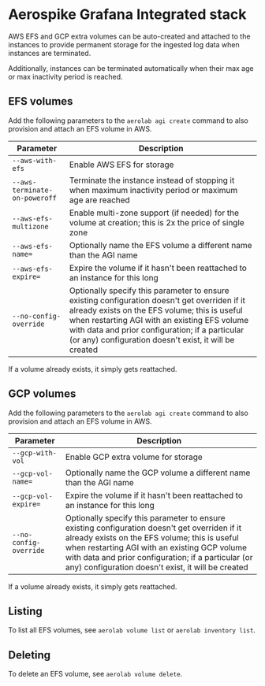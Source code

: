 # Aerospike Grafana Integrated stack

AWS EFS and GCP extra volumes can be auto-created and attached to the instances to provide permanent storage for the ingested log data when instances are terminated.

Additionally, instances can be terminated automatically when their max age or max inactivity period is reached.

## EFS volumes

Add the following parameters to the `aerolab agi create` command to also provision and attach an EFS volume in AWS.

Parameter | Description
--- | ---
`--aws-with-efs` | Enable AWS EFS for storage
`--aws-terminate-on-poweroff` | Terminate the instance instead of stopping it when maximum inactivity period or maximum age are reached
`--aws-efs-multizone` | Enable multi-zone support (if needed) for the volume at creation; this is 2x the price of single zone
`--aws-efs-name=` | Optionally name the EFS volume a different name than the AGI name
`--aws-efs-expire=` | Expire the volume if it hasn't been reattached to an instance for this long
`--no-config-override` | Optionally specify this parameter to ensure existing configuration doesn't get overriden if it already exists on the EFS volume; this is useful when restarting AGI with an existing EFS volume with data and prior configuration; if a particular (or any) configuration doesn't exist, it will be created

If a volume already exists, it simply gets reattached.

## GCP volumes

Add the following parameters to the `aerolab agi create` command to also provision and attach an EFS volume in AWS.

Parameter | Description
--- | ---
`--gcp-with-vol` | Enable GCP extra volume for storage
`--gcp-vol-name=` | Optionally name the GCP volume a different name than the AGI name
`--gcp-vol-expire=` | Expire the volume if it hasn't been reattached to an instance for this long
`--no-config-override` | Optionally specify this parameter to ensure existing configuration doesn't get overriden if it already exists on the EFS volume; this is useful when restarting AGI with an existing GCP volume with data and prior configuration; if a particular (or any) configuration doesn't exist, it will be created

If a volume already exists, it simply gets reattached.

## Listing

To list all EFS volumes, see `aerolab volume list` or `aerolab inventory list`.

## Deleting

To delete an EFS volume, see `aerolab volume delete`.
